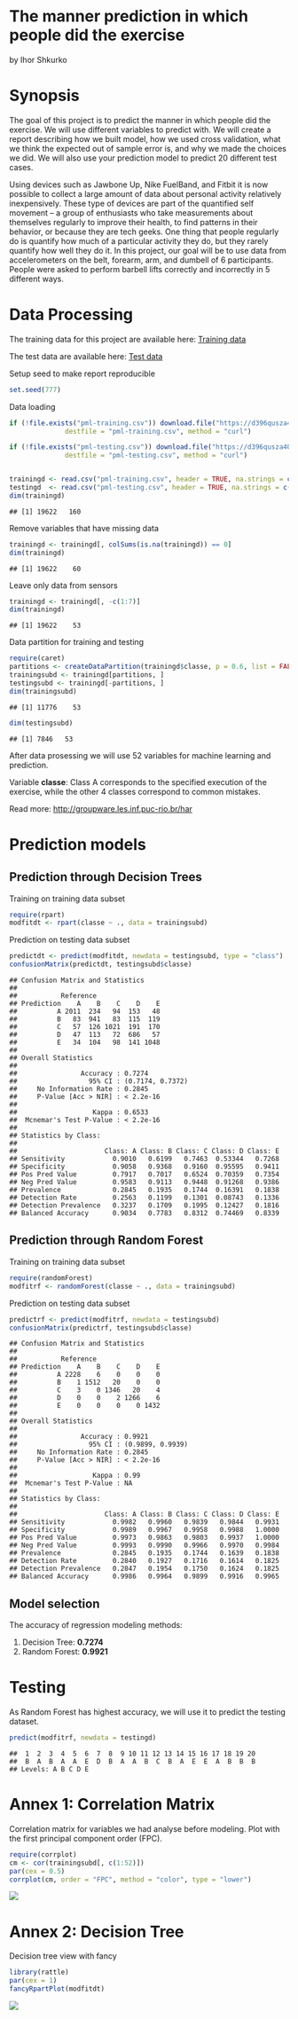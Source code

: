 # The manner prediction in which people did the exercise
by Ihor Shkurko

# Synopsis

The goal of this project is to predict the manner in which people did the exercise. We will use different variables to predict with. We will create a report describing how we built  model, how we used cross validation, what we think the expected out of sample error is, and why we made the choices we did. We will also use your prediction model to predict 20 different test cases.

Using devices such as Jawbone Up, Nike FuelBand, and Fitbit it is now possible to collect a large amount of data about personal activity relatively inexpensively. These type of devices are part of the quantified self movement – a group of enthusiasts who take measurements about themselves regularly to improve their health, to find patterns in their behavior, or because they are tech geeks. One thing that people regularly do is quantify how much of a particular activity they do, but they rarely quantify how well they do it. In this project, our goal will be to use data from accelerometers on the belt, forearm, arm, and dumbell of 6 participants. People were asked to perform barbell lifts correctly and incorrectly in 5 different ways.

# Data Processing

The training data for this project are available here:
<a href="https://d396qusza40orc.cloudfront.net/predmachlearn/pml-training.csv">Training data</a>

The test data are available here:
<a href="https://d396qusza40orc.cloudfront.net/predmachlearn/pml-testing.csv">Test data</a>

Setup seed to make report reproducible

```r
set.seed(777)
```

Data loading

```r
if (!file.exists("pml-training.csv")) download.file("https://d396qusza40orc.cloudfront.net/predmachlearn/pml-training.csv",
              destfile = "pml-training.csv", method = "curl")

if (!file.exists("pml-testing.csv")) download.file("https://d396qusza40orc.cloudfront.net/predmachlearn/pml-testing.csv",
              destfile = "pml-testing.csv", method = "curl")


trainingd <- read.csv("pml-training.csv", header = TRUE, na.strings = c("NA", "#DIV/0!"))
testingd  <- read.csv("pml-testing.csv", header = TRUE, na.strings = c("NA", "#DIV/0!"))
dim(trainingd)
```

```
## [1] 19622   160
```

Remove variables that have missing data

```r
trainingd <- trainingd[, colSums(is.na(trainingd)) == 0]
dim(trainingd)
```

```
## [1] 19622    60
```

Leave only data from sensors

```r
trainingd <- trainingd[, -c(1:7)]
dim(trainingd)
```

```
## [1] 19622    53
```

Data partition for training and testing

```r
require(caret)
partitions <- createDataPartition(trainingd$classe, p = 0.6, list = FALSE)
trainingsubd <- trainingd[partitions, ]
testingsubd <- trainingd[-partitions, ]
dim(trainingsubd)
```

```
## [1] 11776    53
```

```r
dim(testingsubd)
```

```
## [1] 7846   53
```

After data prosessing we will use 52 variables for machine learning and prediction.

Variable **classe**:
Class A corresponds to the specified execution of the exercise, while the other 4 classes correspond to common mistakes.

Read more: <a href="http://groupware.les.inf.puc-rio.br/har">http://groupware.les.inf.puc-rio.br/har</a>

# Prediction models

## Prediction through Decision Trees

Training on training data subset

```r
require(rpart)
modfitdt <- rpart(classe ~ ., data = trainingsubd)
```

Prediction on testing data subset

```r
predictdt <- predict(modfitdt, newdata = testingsubd, type = "class")
confusionMatrix(predictdt, testingsubd$classe)
```

```
## Confusion Matrix and Statistics
## 
##           Reference
## Prediction    A    B    C    D    E
##          A 2011  234   94  153   48
##          B   83  941   83  115  119
##          C   57  126 1021  191  170
##          D   47  113   72  686   57
##          E   34  104   98  141 1048
## 
## Overall Statistics
##                                           
##                Accuracy : 0.7274          
##                  95% CI : (0.7174, 0.7372)
##     No Information Rate : 0.2845          
##     P-Value [Acc > NIR] : < 2.2e-16       
##                                           
##                   Kappa : 0.6533          
##  Mcnemar's Test P-Value : < 2.2e-16       
## 
## Statistics by Class:
## 
##                      Class: A Class: B Class: C Class: D Class: E
## Sensitivity            0.9010   0.6199   0.7463  0.53344   0.7268
## Specificity            0.9058   0.9368   0.9160  0.95595   0.9411
## Pos Pred Value         0.7917   0.7017   0.6524  0.70359   0.7354
## Neg Pred Value         0.9583   0.9113   0.9448  0.91268   0.9386
## Prevalence             0.2845   0.1935   0.1744  0.16391   0.1838
## Detection Rate         0.2563   0.1199   0.1301  0.08743   0.1336
## Detection Prevalence   0.3237   0.1709   0.1995  0.12427   0.1816
## Balanced Accuracy      0.9034   0.7783   0.8312  0.74469   0.8339
```

## Prediction through Random Forest

Training on training data subset

```r
require(randomForest)
modfitrf <- randomForest(classe ~ ., data = trainingsubd)
```

Prediction on testing data subset

```r
predictrf <- predict(modfitrf, newdata = testingsubd)
confusionMatrix(predictrf, testingsubd$classe)
```

```
## Confusion Matrix and Statistics
## 
##           Reference
## Prediction    A    B    C    D    E
##          A 2228    6    0    0    0
##          B    1 1512   20    0    0
##          C    3    0 1346   20    4
##          D    0    0    2 1266    6
##          E    0    0    0    0 1432
## 
## Overall Statistics
##                                           
##                Accuracy : 0.9921          
##                  95% CI : (0.9899, 0.9939)
##     No Information Rate : 0.2845          
##     P-Value [Acc > NIR] : < 2.2e-16       
##                                           
##                   Kappa : 0.99            
##  Mcnemar's Test P-Value : NA              
## 
## Statistics by Class:
## 
##                      Class: A Class: B Class: C Class: D Class: E
## Sensitivity            0.9982   0.9960   0.9839   0.9844   0.9931
## Specificity            0.9989   0.9967   0.9958   0.9988   1.0000
## Pos Pred Value         0.9973   0.9863   0.9803   0.9937   1.0000
## Neg Pred Value         0.9993   0.9990   0.9966   0.9970   0.9984
## Prevalence             0.2845   0.1935   0.1744   0.1639   0.1838
## Detection Rate         0.2840   0.1927   0.1716   0.1614   0.1825
## Detection Prevalence   0.2847   0.1954   0.1750   0.1624   0.1825
## Balanced Accuracy      0.9986   0.9964   0.9899   0.9916   0.9965
```

## Model selection

The accuracy of regression modeling methods:

1. Decision Tree: **0.7274**
2. Random Forest: **0.9921**   

# Testing

As Random Forest has highest accuracy, we will use it to predict the testing dataset.

```r
predict(modfitrf, newdata = testingd)
```

```
##  1  2  3  4  5  6  7  8  9 10 11 12 13 14 15 16 17 18 19 20 
##  B  A  B  A  A  E  D  B  A  A  B  C  B  A  E  E  A  B  B  B 
## Levels: A B C D E
```

# Annex 1: Correlation Matrix

Correlation matrix for variables we had analyse before modeling.
Plot with the first principal component order (FPC).

```r
require(corrplot)
cm <- cor(trainingsubd[, c(1:52)])
par(cex = 0.5)
corrplot(cm, order = "FPC", method = "color", type = "lower")
```

![](DS8-PA_files/figure-html/unnamed-chunk-11-1.png) 

# Annex 2: Decision Tree

Decision tree view with fancy

```r
library(rattle)
par(cex = 1)
fancyRpartPlot(modfitdt)
```

![](DS8-PA_files/figure-html/unnamed-chunk-12-1.png) 

